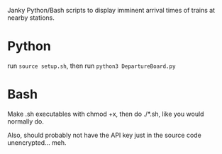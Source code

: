 Janky Python/Bash scripts to display imminent arrival times of trains at nearby stations.

# Python
run ```source setup.sh```, then run 
```python3 DepartureBoard.py```

# Bash
Make .sh executables with chmod +x, then do ./*.sh, like you would normally do.

Also, should probably not have the API key just in the source code unencrypted...
meh.
